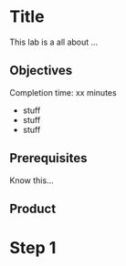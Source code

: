 # Title

This lab is a all about ...

## Objectives

Completion time: xx minutes

  - stuff
  - stuff
  - stuff

## Prerequisites

Know this...

## Product



# Step 1
